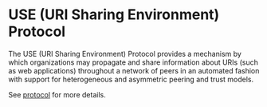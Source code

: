 # USE (URI Sharing Environment) Protocol

The USE (URI Sharing Environment) Protocol provides a mechanism by which organizations may propagate and share information about URIs (such as web applications) throughout a network of peers in an automated fashion with support for heterogeneous and asymmetric peering and trust models.

See [protocol](https://github.com/uShare/protocol/blob/master/protocol.md) for more details.
